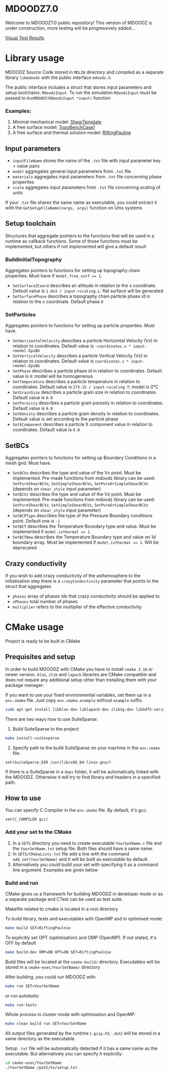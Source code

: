 # MDOODZ7.0

Welcome to MDOODZ7.0 public repository!
This version of MDOODZ is under construction, more testing will be progressively added...

[Visual Test Results](/VISUAL_TESTS/readme.md)

# Library usage

MDOODZ Source Code stored in `MDLIB` directory and compiled as a separate library `libmdoodz` 
with the public interface `mdoodz.h`.

The public interface includes a struct that stores input parameters and setup toolchains: `MdoodzInput`.
To run the simulation `MdoodzInput` must be passed to `RunMDOODZ(MdoodzInput *input)` function

### Examples:

1) Minimal mechanical model: [ShearTemplate](SETS/ShearTemplate.c)
2) A free surface model: [TopoBenchCase1](SETS/TopoBenchCase1.c)
3) A free surface and thermal solution model: [RiftingPauline](SETS/RiftingPauline.c)


## Input parameters

- `inputFileName` stores the name of the `.txt` file with input parameter key = value pairs
- `model` aggregates general input parameters from `.txt` file
- `materials` aggregates input parameters from `.txt` file concerning phase properties
- `scale` aggregates input parameters from `.txt` file concerning scaling of units

If your `.txt` file shares the same name as executable, 
you could extract it with the `GetSetupFileName(nargs, args)` function on Unix systems

## Setup toolchain

Structures that aggregate pointers to the functions that will be used in a runtime as callback functions.
Some of those functions must be implemented, but others if not implemented will give a default result

### BuildInitialTopography

Aggregates pointers to functions for setting up topography chain properties. 
Must have if `model.free_surf == 1`.


- `SetSurfaceZCoord` describes an altitude in relation to the x coordinate. Default value is `1.0e3 / input->scaling.L`:  flat surface will be generated
- `SetSurfacePhase` describes a topography chain particle phase id in relation to the x coordinate. Default phase `0`

### SetParticles

Aggregates pointers to functions for setting up particle properties.
Must have.


- `SetHorizontalVelocity` describes a particle Horizontal Velocity (Vx) in relation to coordinates. Default value is `-coordinates.x * input->model.EpsBG`
- `SetVerticalVelocity` describes a particle Vertical Velocity (Vz) in relation to coordinates. Default value is `coordinates.z * input->model.EpsBG`
- `SetPhase` describes a particle phase id in relation to coordinates. Default value is `0`: model will be homogeneous
- `SetTemperature` describes a particle temperature in relation to coordinates. Default value is `273.15 / input->scaling.T`: model is 0°C
- `SetGrainSize` describes a particle grain size in relation to coordinates. Default value is `0.0`
- `SetPorosity` describes a particle grain porosity in relation to coordinates. Default value is `0.0`
- `SetDensity` describes a particle grain density in relation to coordinates. Default value is set according to the particle phase 
- `SetXComponent` describes a particle X component value in relation to coordinates. Default value is `0.0`

## SetBCs

Aggregates pointers to functions for setting up Boundary Conditions in a mesh grid.
Must have.

- `SetBCVx` describes the type and value of the Vx point. Must be implemented. Pre-made functions from mdoodz library can be used: `SetPureShearBCVx`, `SetSimpleShearBCVx`, `SetPureOrSimpleShearBCVx` (depends on `shear_style` input parameter)
- `SetBCVz` describes the type and value of the Vz point. Must be implemented. Pre-made functions from mdoodz library can be used: `SetPureShearBCVz`, `SetSimpleShearBCVz`, `SetPureOrSimpleShearBCVz` (depends on `shear_style` input parameter)
- `SetBCPType` describes the type of the Pressure Boundary conditions point. Default one is `-1`
- `SetBCT` describes the Temperature Boundary type and value. Must be implemented if `model.isthermal == 1`
- `SetBCTNew` describes the Temperature Boundary type and value on 1d boundary array. Must be implemented if `model.isthermal == 1`. Will be deprecated

## Crazy conductivity

If you wish to add crazy conductivity of the asthenosphere to the initialisation step 
there is a `crazyConductivity` parameter that points to the struct that aggregates 
- `phases` array of phases ids that crazy conductivity should be applied to
- `nPhases` total number of phases
- `multiplier` refers to the multiplier of the effective conductivity

# CMake usage

Project is ready to be built in CMake

## Prequisites and setup

In order to build MDOODZ with CMake you have to install `cmake 3.16` or newer version.
`blas`, `zlib` and `lapack`  libraries are CMake compatible and does not require any additional setup other than installing them with your package manager:

If you want to use your fixed environmental variables, set them up in a `env.cmake` file. Just copy `env.cmake.example` 
without `example` suffix.

```bash
sudo apt-get install libblas-dev liblapack-dev zlib1g-dev libhdf5-serial-dev
```

There are two ways how to use SuiteSparse:

1) Build SuiteSparse to the project:

```bash
make install-suitesparse
```

2) Specify path to the build SuiteSparse on your machine in the `env.cmake` file:

```code
set(SuiteSparse_DIR /usr/lib/x86_64-linux-gnu/)
```

If there is a SuiteSparse in a `deps` folder, it will be automatically linked with the MDOODZ. 
Otherwise it will try to find library and headers in a specified path.

## How to use

You can specify C Compiler in the `env.cmake` file. By default, it's gcc:

```code
set(C_COMPILER gcc)
```

### Add your set to the CMake

1) In a `SETS` directory you need to create executable `YourSetName.c` file and the `YourSetName.txt` setup file. Both files should have a same name.
2) In `SETS/CMakeLists.txt` file add a line with the command `add_set(YourSetName)` and it will be built as executable by default. 
3) Alternatively you could build your set with specifying it as a command line argument. Examples are given below 


### Build and run

CMake gives us a framework for building MDOODZ in developer mode or as a separate package and CTest can be used as test suite.

Makefile related to cmake is located in a root directory

To build library, tests and executables with OpenMP and in optimised mode:

```bash
make build SET=RiftingPaulnie
```

To explicitly set OPT (optimisation) and OMP (OpenMP). If not stated, it's OFF by default

```bash
make build-dev OMP=ON OPT=ON SET=RiftingPaulnie
```

Build files will be located at the `cmake-build/` directory.
Executables will be stored in a `cmake-exec/YourSetName/` directory

After building, you could run MDOODZ with:
```bash
make run SET=YourSetName
```

or run autotests:
```bash
make run-tests
```

Whole process in cluster mode with optimisation and OpenMP:

```bash
make clean build run SET=YourSetName
```

All output files generated by the runtime (`.gzip.h5`, `.dat`) will be stored in a same directory as the executable.

Setup `.txt` file will be automatically detected if it has a same name as the executable. But alternatively you can specify it explicitly:

```bash
cd cmake-exec/YourSetName
./YourSetName /path/to/setup.txt
```